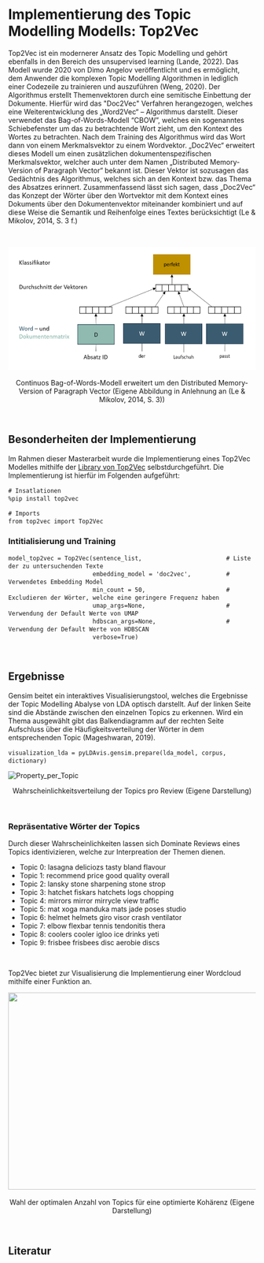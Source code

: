 # Implementierung des Topic Modelling Modells: Top2Vec
Top2Vec ist ein modernerer Ansatz des Topic Modelling und gehört ebenfalls in den Bereich des unsupervised learning (Lande, 2022). Das Modell wurde 2020 von Dimo Angelov veröffentlicht und es ermöglicht, dem Anwender die komplexen Topic Modelling Algorithmen in lediglich einer Codezeile zu trainieren und auszuführen (Weng, 2020). Der Algorithmus erstellt Themenvektoren durch eine semitische Einbettung der Dokumente. Hierfür wird das "Doc2Vec" Verfahren herangezogen, welches eine Weiterentwicklung des „Word2Vec“ – Algorithmus darstellt. Dieser verwendet das Bag-of-Words-Modell “CBOW”, welches ein sogenanntes Schiebefenster um das zu betrachtende Wort zieht, um den Kontext des Wortes zu betrachten. Nach dem Training des Algorithmus wird das Wort dann von einem Merkmalsvektor zu einem Wordvektor. „Doc2Vec“ erweitert dieses Modell um einen zusätzlichen dokumentenspezifischen Merkmalsvektor, welcher auch unter dem Namen „Distributed Memory-Version of Paragraph Vector“ bekannt ist. Dieser Vektor ist sozusagen das Gedächtnis des Algorithmus, welches sich an den Kontext bzw. das Thema des Absatzes erinnert. Zusammenfassend lässt sich sagen, dass „Doc2Vec“ das Konzept der Wörter über den Wortvektor mit dem Kontext eines Dokuments über den Dokumentenvektor miteinander kombiniert und auf diese Weise die Semantik und Reihenfolge eines Textes berücksichtigt (Le & Mikolov, 2014, S. 3 f.)

<Br>
<p align="center">
  <img width="850" height="250" src="img/Top2Vec_Theorie.png">
</p>
<p align="center">Continuos Bag-of-Words-Modell erweitert um den Distributed Memory-Version of Paragraph Vector (Eigene Abbildung in Anlehnung an (Le & Mikolov, 2014, S. 3))</p>

<Br>

## Besonderheiten der Implementierung
Im Rahmen dieser Masterarbeit wurde die Implementierung eines Top2Vec Modelles mithilfe der [Library von Top2Vec](https://top2vec.readthedocs.io/en/stable/) selbstdurchgeführt. Die Implementierung ist hierfür im Folgenden aufgeführt:

```
# Insatlationen
%pip install top2vec
```
```
# Imports
from top2vec import Top2Vec
```

### __Intitialisierung und Training__
   


```
model_top2vec = Top2Vec(sentence_list,                        # Liste der zu untersuchenden Texte
                        embedding_model = 'doc2vec',          # Verwendetes Embedding Model
                        min_count = 50,                       # Excludieren der Wörter, welche eine geringere Frequenz haben
                        umap_args=None,                       # Verwendung der Default Werte von UMAP
                        hdbscan_args=None,                    # Verwendung der Default Werte von HDBSCAN
                        verbose=True)
```
<Br>

## Ergebnisse
Gensim beitet ein interaktives Visualisierungstool, welches die Ergebnisse der Topic Modelling Abalyse von LDA optisch darstellt. Auf der linken Seite sind die Abstände zwischen den einzelnen Topics zu erkennen. Wird ein Thema ausgewählt gibt das Balkendiagramm auf der rechten Seite Aufschluss über die Häufigkeitsverteilung der Wörter in dem entsprechenden Topic (Mageshwaran, 2019).
<Br>
```
visualization_lda = pyLDAvis.gensim.prepare(lda_model, corpus, dictionary)
```

![Property_per_Topic](img/LDA_visualization.gif)
<p align="center">Wahrscheinlichkeitsverteilung der Topics pro Review (Eigene Darstellung)</p>
<Br>

### Repräsentative Wörter der Topics
Durch dieser Wahrscheinlichkeiten lassen sich Dominate Reviews eines Topics identivizieren, welche zur Interpreation der Themen dienen.

-	Topic 0: lasagna deliciozs tasty bland flavour
-	Topic 1: recommend price good quality overall
-	Topic 2: lansky stone sharpening stone strop
-	Topic 3: hatchet fiskars hatchets logs chopping
-	Topic 4: mirrors mirror mirrycle view traffic
-	Topic 5: mat xoga manduka mats jade poses studio
-	Topic 6: helmet helmets giro visor crash ventilator
-	Topic 7: elbow flexbar tennis tendonitis thera
-	Topic 8: coolers cooler igloo ice drinks yeti
-	Topic 9: frisbee frisbees disc aerobie discs

<Br>

Top2Vec bietet zur Visualisierung die Implementierung einer Wordcloud mithilfe einer Funktion an.
<p align="center">
  <img width="850" height="400" src="img/To2Vec_Wordcloud.PNG">
</p>
<p align="center">Wahl der optimalen Anzahl von Topics für eine optimierte Kohärenz (Eigene Darstellung)</p>
<Br>

## Literatur


